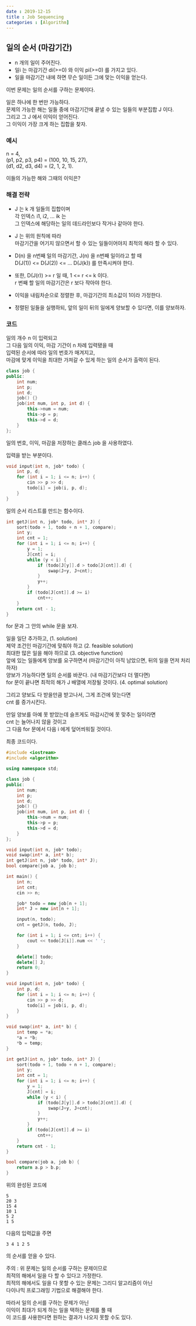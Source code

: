 ```yaml
---
date : 2019-12-15
title : Job Sequencing
categories : [Algorithm]
---
```


## 일의 순서 (마감기간)

- n 개의 일이 주어진다.  
- 일i 는 마감기간 di(>=0) 와 이익 pi(>=0) 를 가지고 있다.  
- 일을 마감기간 내에 하면 무슨 일이든 그에 맞는 이익을 얻는다.  

이번 문제는 일의 순서를 구하는 문제이다.  

일은 하나에 한 번만 가능하다.  
문제의 가능한 해는 일들 중에 마감기간에 끝낼 수 있는 일들의 부분집합 J 이다.  
그리고 그 J 에서 이익이 얻어진다.  
그 이익이 가장 크게 하는 집합을 찾자.  



### 예시

n = 4,  
(p1, p2, p3, p4) = (100, 10, 15, 27),  
(d1, d2, d3, d4) = (2, 1, 2, 1).  

이들의 가능한 해와 그때의 이익은?  


### 해결 전략  

- J 는 k 개 일들의 집합이며  
각 인덱스 i1, i2, ... ik 는  
그 인덱스에 해당하는 일의 데드라인보다 작거나 같아야 한다.  

- J 는 위의 원칙에 따라  
마감기간을 어기지 않으면서 할 수 있는 일들이어야지 최적의 해라 할 수 있다.  

- D(n) 을 n번째 일의 마감기간, J(n) 을 n번째 일이라고 할 때  
D(J(1)) <= D(J(2)) <= ... D(J(k)) 를 만족시켜야 한다.  

- 또한, D(J(r)) >= r 일 때, 1 <= r <= k 이다.  
r 번째 할 일의 마감기간은 r 보다 작아야 한다.  

- 이익을 내림차순으로 정렬한 후, 마감기간의 최소값이 1이라 가정한다.  

- 정렬된 일들을 실행하되, 앞의 일이 뒤의 일에게 양보할 수 있다면, 이를 양보하자.  


### 코드

일의 개수 n 이 입력되고  
그 다음 일의 이익, 마감 기간이 n 차례 입력됐을 때  
입력된 순서에 따라 일의 번호가 매겨지고,  
마감에 맞게 이익을 최대한 가져갈 수 있게 하는 일의 순서가 출력이 된다.  

```c++
class job {
public:
	int num;
	int p;
	int d;
	job() {}
	job(int num, int p, int d) {
		this->num = num;
		this->p = p;
		this->d = d;
	}
};
```

일의 번호, 이익, 마감을 저장하는 클래스
job 을 사용하였다.  

입력을 받는 부분이다.  

```c++
void input(int n, job* todo) {
	int p, d;
	for (int i = 1; i <= n; i++) {
		cin >> p >> d;
		todo[i] = job(i, p, d);
	}
}
```

일의 순서 리스트를 만드는 함수이다.  

```c++
int getJ(int n, job* todo, int* J) {
	sort(todo + 1, todo + n + 1, compare);
	int y;
	int cnt = 1;
	for (int i = 1; i <= n; i++) {
		y = 1;
		J[cnt] = i;
		while (y < i) {
			if (todo[J[y]].d > todo[J[cnt]].d) {
				swap(J+y, J+cnt);
			}
			y++;
		}
		if (todo[J[cnt]].d >= i)
			cnt++;
	}
	return cnt - 1;
}
```
for 문과 그 안의 while 문을 보자.  

일을 일단 추가하고, (1. solution)  
제약 조건인 마감기간에 맞춰야 하고 (2. feasible solution)  
최대한 많은 일을 해야 하므로 (3. objective function)  
앞에 있는 일들에게 양보를 요구하면서 (마감기간이 아직 남았으면, 뒤의 일을 먼저 처리하자)   
양보가 가능하다면 일의 순서를 바꾼다. (내 마감기간보다 더 멀다면)   
for 문이 끝나면 최적의 해가 J 배열에 저장될 것이다. (4. optimal solution)  

그리고 양보도 다 받을만큼 받고나서, 그게 조건에 맞는다면  
cnt 를 증가시킨다.  

만일 양보를 아예 못 받았는데 슬프게도 마감시간에 못 맞추는 일이라면  
cnt 는 늘어나지 않을 것이고  
그 다음 for 문에서 다음 i 에게 덮어씌워질 것이다.  
  
  
  
최종 코드이다.  


```c++
#include <iostream>
#include <algorithm>

using namespace std;

class job {
public:
	int num;
	int p;
	int d;
	job() {}
	job(int num, int p, int d) {
		this->num = num;
		this->p = p;
		this->d = d;
	}
};

void input(int n, job* todo);
void swap(int* a, int* b);
int getJ(int n, job* todo, int* J);
bool compare(job a, job b);

int main() {
	int n;
	int cnt;
	cin >> n;

	job* todo = new job[n + 1];
	int* J = new int[n + 1];

	input(n, todo);
	cnt = getJ(n, todo, J);

	for (int i = 1; i <= cnt; i++) {
		cout << todo[J[i]].num << ' ';
	}

	delete[] todo;
	delete[] J;
	return 0;
}

void input(int n, job* todo) {
	int p, d;
	for (int i = 1; i <= n; i++) {
		cin >> p >> d;
		todo[i] = job(i, p, d);
	}
}

void swap(int* a, int* b) {
	int temp = *a;
	*a = *b;
	*b = temp;
}

int getJ(int n, job* todo, int* J) {
	sort(todo + 1, todo + n + 1, compare);
	int y;
	int cnt = 1;
	for (int i = 1; i <= n; i++) {
		y = 1;
		J[cnt] = i;
		while (y < i) {
			if (todo[J[y]].d > todo[J[cnt]].d) {
				swap(J+y, J+cnt);
			}
			y++;
		}
		if (todo[J[cnt]].d >= i)
			cnt++;
	}
	return cnt - 1;
}

bool compare(job a, job b) {
	return a.p > b.p;
}
```


위의 완성된 코드에  

```text
5
20 3
15 4
10 1
5 2
1 5
```

다음의 입력값을 주면  

```text
3 4 1 2 5
```

의 순서를 얻을 수 있다.  


주의 : 위 문제는 일의 순서를 구하는 문제이므로  
최적의 해에서 일을 다 할 수 있다고 가정한다.  
최적의 해에서도 일을 다 못할 수 있는 문제는 그리디 알고리즘이 아닌  
다이나믹 프로그래밍 기법으로 해결해야 한다.  

따라서 일의 순서를 구하는 문제가 아닌  
이익이 최대가 되게 하는 일을 택하는 문제를 풀 때  
이 코드를 사용한다면 원하는 결과가 나오지 못할 수도 있다.  
